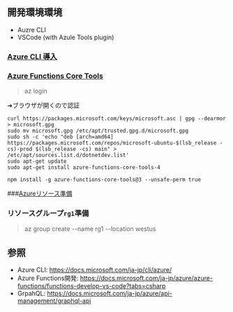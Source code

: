 

## 開発環境環境
- Auzre CLI
- VSCode (with Azule Tools plugin)

### [Azure CLI 導入](https://docs.microsoft.com/ja-jp/cli/azure/)
### [Azure Functions Core Tools](https://learn.microsoft.com/ja-jp/azure/azure-functions/functions-run-local?tabs=v4%2Cwindows%2Ccsharp%2Cportal%2Cbash)

> az login

➔ブラウザが開くので認証


```:Azure Functions Core Tools 導入
curl https://packages.microsoft.com/keys/microsoft.asc | gpg --dearmor > microsoft.gpg
sudo mv microsoft.gpg /etc/apt/trusted.gpg.d/microsoft.gpg
sudo sh -c 'echo "deb [arch=amd64] https://packages.microsoft.com/repos/microsoft-ubuntu-$(lsb_release -cs)-prod $(lsb_release -cs) main" > /etc/apt/sources.list.d/dotnetdev.list'
sudo apt-get update
sudo apt-get install azure-functions-core-tools-4
```

```:バージョンアップ
npm install -g azure-functions-core-tools@3 --unsafe-perm true
```

###[Azureリソース準備](https://docs.microsoft.com/ja-jp/azure/azure-functions/scripts/functions-cli-create-serverless)

### リソースグループ`rg1`準備
> az group create --name rg1 --location westus

## 参照
- Azure CLI: https://docs.microsoft.com/ja-jp/cli/azure/
- Azure Functions開発: https://docs.microsoft.com/ja-jp/azure/azure-functions/functions-develop-vs-code?tabs=csharp
- GrpahQL: https://docs.microsoft.com/ja-jp/azure/api-management/graphql-api
